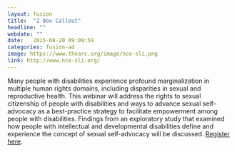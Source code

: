 ```yaml
---
layout: fusion
title:  "2 Box Callout"
headline: ""
webdate: ""
date:   2015-08-20 09:09:59
categories: fusion-ad
image: https://www.thearc.org/image/nce-sli.png
link: http://www.nce-sli.org/
---
```

Many people with disabilities experience profound marginalization in multiple human rights domains, including disparities in sexual and reproductive health. This webinar will address the rights to sexual citizenship of people with disabilities and ways to advance sexual self-advocacy as a best-practice strategy to facilitate empowerment among people with disabilities. Findings from an exploratory study that examined how people with intellectual and developmental disabilities define and experience the concept of sexual self-advocacy will be discussed. <a href="http://www.bit.ly/1Smnc3y">Register here</a>.